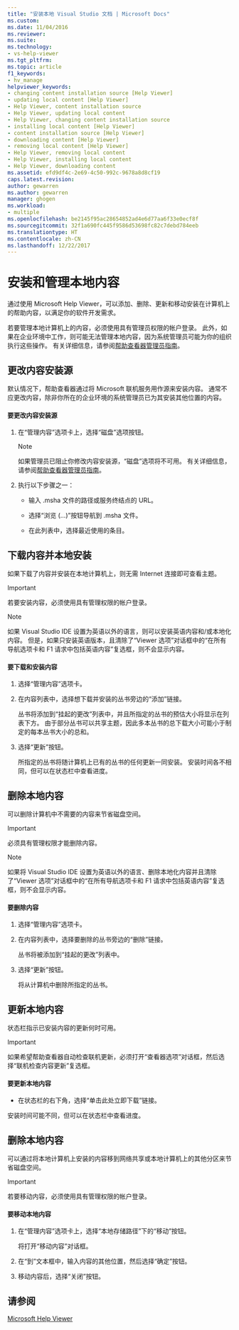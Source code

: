 ```yaml
---
title: "安装本地 Visual Studio 文档 | Microsoft Docs"
ms.custom: 
ms.date: 11/04/2016
ms.reviewer: 
ms.suite: 
ms.technology:
- vs-help-viewer
ms.tgt_pltfrm: 
ms.topic: article
f1_keywords:
- hv_manage
helpviewer_keywords:
- changing content installation source [Help Viewer]
- updating local content [Help Viewer]
- Help Viewer, content installation source
- Help Viewer, updating local content
- Help Viewer, changing content installation source
- installing local content [Help Viewer]
- content installation source [Help Viewer]
- downloading content [Help Viewer]
- removing local content [Help Viewer]
- Help Viewer, removing local content
- Help Viewer, installing local content
- Help Viewer, downloading content
ms.assetid: efd9df4c-2e69-4c50-992c-9678a8d8cf19
caps.latest.revision: 
author: gewarren
ms.author: gewarren
manager: ghogen
ms.workload:
- multiple
ms.openlocfilehash: be2145f95ac28654852ad4e6d77aa6f33e0ecf8f
ms.sourcegitcommit: 32f1a690fc445f9586d53698fc82c7debd784eeb
ms.translationtype: HT
ms.contentlocale: zh-CN
ms.lasthandoff: 12/22/2017
---
```

# <a name="install-and-manage-local-content"></a>安装和管理本地内容
通过使用 Microsoft Help Viewer，可以添加、删除、更新和移动安装在计算机上的帮助内容，以满足你的软件开发需求。  
  
若要管理本地计算机上的内容，必须使用具有管理员权限的帐户登录。 此外，如果在企业环境中工作，则可能无法管理本地内容，因为系统管理员可能为你的组织执行这些操作。 有关详细信息，请参阅[帮助查看器管理员指南](../ide/help-viewer-administrator-guide.md)。  
  
## <a name="changing-the-content-installation-source"></a>更改内容安装源  
默认情况下，帮助查看器通过将 Microsoft 联机服务用作源来安装内容。 通常不应更改内容，除非你所在的企业环境的系统管理员已为其安装其他位置的内容。  
  
#### <a name="to-change-the-content-installation-source"></a>要更改内容安装源  
  
1.  在“管理内容”选项卡上，选择“磁盘”选项按钮。  
  
    > [!NOTE]
    >  如果管理员已阻止你修改内容安装源，“磁盘”选项将不可用。 有关详细信息，请参阅[帮助查看器管理员指南](../ide/help-viewer-administrator-guide.md)。  
  
2.  执行以下步骤之一：  
  
    -   输入 .msha 文件的路径或服务终结点的 URL。  
  
    -   选择“浏览 (...)”按钮导航到 .msha 文件。  
  
    -   在此列表中，选择最近使用的条目。  
  
## <a name="download-and-install-content-locally"></a>下载内容并本地安装  
如果下载了内容并安装在本地计算机上，则无需 Internet 连接即可查看主题。  
  
> [!IMPORTANT]
> 若要安装内容，必须使用具有管理权限的帐户登录。  
  
> [!NOTE]
> 如果 Visual Studio IDE 设置为英语以外的语言，则可以安装英语内容和/或本地化内容。 但是，如果只安装英语版本，且清除了“Viewer 选项”对话框中的“在所有导航选项卡和 F1 请求中包括英语内容”复选框，则不会显示内容。  
  
#### <a name="to-download-and-install-content"></a>要下载和安装内容  
  
1.  选择“管理内容”选项卡。  
  
2.  在内容列表中，选择想下载并安装的丛书旁边的“添加”链接。  
  
     丛书将添加到“挂起的更改”列表中，并且所指定的丛书的预估大小将显示在列表下方。 由于部分丛书可以共享主题，因此多本丛书的总下载大小可能小于制定的每本丛书大小的总和。  
  
3.  选择“更新”按钮。  
  
     所指定的丛书将随计算机上已有的丛书的任何更新一同安装。 安装时间各不相同，但可以在状态栏中查看进度。  
  
## <a name="removing-local-content"></a>删除本地内容  
可以删除计算机中不需要的内容来节省磁盘空间。  
  
> [!IMPORTANT]
> 必须具有管理权限才能删除内容。  
  
> [!NOTE]
> 如果将 Visual Studio IDE 设置为英语以外的语言、删除本地化内容并且清除了“Viewer 选项”对话框中的“在所有导航选项卡和 F1 请求中包括英语内容”复选框，则不会显示内容。  
  
#### <a name="to-remove-content"></a>要删除内容  
  
1.  选择“管理内容”选项卡。  
  
2.  在内容列表中，选择要删除的丛书旁边的“删除”链接。  
  
     丛书将被添加到“挂起的更改”列表中。  
  
3.  选择“更新”按钮。  
  
     将从计算机中删除所指定的丛书。  
  
## <a name="updating-local-content"></a>更新本地内容  
 状态栏指示已安装内容的更新何时可用。  
  
> [!IMPORTANT]
>  如果希望帮助查看器自动检查联机更新，必须打开“查看器选项”对话框，然后选择“联机检查内容更新”复选框。  
  
#### <a name="to-update-local-content"></a>要更新本地内容  
  
-   在状态栏的右下角，选择“单击此处立即下载”链接。  
  
 安装时间可能不同，但可以在状态栏中查看进度。  
  
## <a name="moving-local-content"></a>删除本地内容  
 可以通过将本地计算机上安装的内容移到网络共享或本地计算机上的其他分区来节省磁盘空间。  
  
> [!IMPORTANT]
>  若要移动内容，必须使用具有管理权限的帐户登录。  
  
#### <a name="to-move-local-content"></a>要移动本地内容  
  
1.  在“管理内容”选项卡上，选择“本地存储路径”下的“移动”按钮。  
  
     将打开“移动内容”对话框。  
  
2.  在“到”文本框中，输入内容的其他位置，然后选择“确定”按钮。  
  
3.  移动内容后，选择“关闭”按钮。  
  
## <a name="see-also"></a>请参阅  
[Microsoft Help Viewer](../ide/microsoft-help-viewer.md)